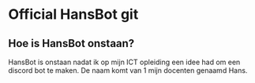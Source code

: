 # Official HansBot git

## Hoe is HansBot onstaan?
HansBot is onstaan nadat ik op mijn ICT opleiding een idee had om een discord bot te maken. De naam komt van 1 mijn docenten genaamd Hans.
